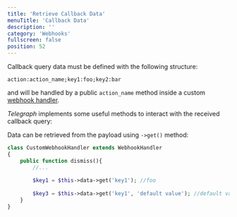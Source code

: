 ```yaml
---
title: 'Retrieve Callback Data'
menuTitle: 'Callback Data'
description: ''
category: 'Webhooks'
fullscreen: false 
position: 52
---
```


Callback query data must be defined with the following structure:

```
action:action_name;key1:foo;key2:bar
```

and will be handled by a public `action_name` method inside a custom [webhook handler](webhooks/overview). 

*Telegraph* implements some useful methods to interact with the received callback query:


Data can be retrieved from the payload using `->get()` method:

```php
class CustomWebhookHandler extends WebhookHandler
{
    public function dismiss(){
        //...
        
        $key1 = $this->data->get('key1'); //foo
        
        $key3 = $this->data->get('key1', 'default value'); //default value
    }
}
```


